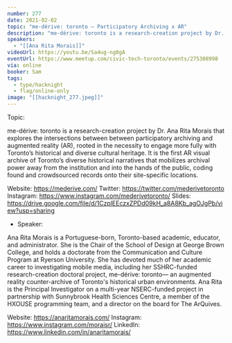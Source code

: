 ```yaml
---
number: 277
date: 2021-02-02
topic: "me-dérive: toronto — Participatory Archiving x AR"
description: "me-dérive: toronto is a research-creation project by Dr. Ana Rita Morais that explores the intersections between between participatory archiving and augmented reality (AR), rooted in the necessity to engage more fully with Toronto’s historical and diverse cultural heritage. It is the first AR visual archive of Toronto’s diverse historical narratives that mobilizes archival power away from the institution and into the hands of the public, coding found and crowdsourced records onto their site-specific locations.  website: https://mederive.com | twitter: https://twitter.com/mederivetoronto | instagram: https://www.instagram.com/mederivetoronto | slides: https://drive.google.com/file/d/1CzplEEczxZPDd09kH_a8A8Kb_agOJgPb/view"
speakers:
  - "[[Ana Rita Morais]]"
videoUrl: https://youtu.be/Sa4ug-ng0gA
eventUrl: https://www.meetup.com/civic-tech-toronto/events/275308998
via: online
booker: Sam
tags:
  - type/hacknight
  - flag/online-only
image: "[[hacknight_277.jpeg]]"
---
```


Topic:

me-dérive: toronto is a research-creation project by Dr. Ana Rita Morais that explores the intersections between between participatory archiving and augmented reality (AR), rooted in the necessity to engage more fully with Toronto’s historical and diverse cultural heritage. It is the first AR visual archive of Toronto’s diverse historical narratives that mobilizes archival power away from the institution and into the hands of the public, coding found and crowdsourced records onto their site-specific locations.

Website: https://mederive.com/
Twitter: https://twitter.com/mederivetoronto
Instagram: https://www.instagram.com/mederivetoronto/
Slides: https://drive.google.com/file/d/1CzplEEczxZPDd09kH_a8A8Kb_agOJgPb/view?usp=sharing

+ Speaker:

Ana Rita Morais is a Portuguese-born, Toronto-based academic, educator, and administrator. She is the Chair of the School of Design at George Brown College, and holds a doctorate from the Communication and Culture Program at Ryerson University. She has devoted much of her academic career to investigating mobile media, including her SSHRC-funded research-creation doctoral project, me-dérive: toronto— an augmented reality counter-archive of Toronto's historical urban environments. Ana Rita is the Principal Investigator on a multi-year NSERC-funded project in partnership with Sunnybrook Health Sciences Centre, a member of the HXOUSE programming team, and a director on the board for The ArQuives.

Website: https://anaritamorais.com/
Instagram: https://www.instagram.com/moraisr/
LinkedIn: https://www.linkedin.com/in/anaritamorais/
